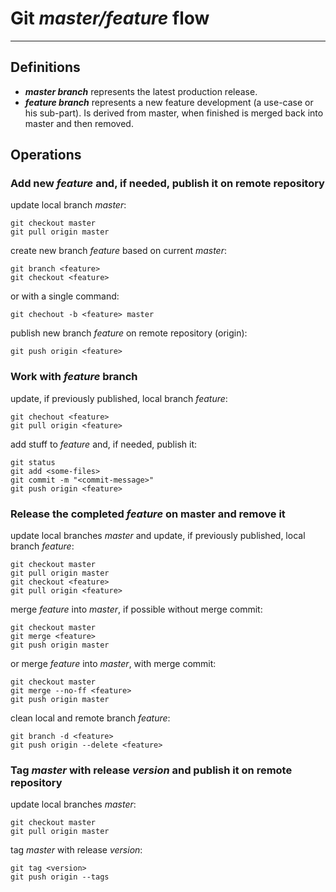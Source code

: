 # Git *master/feature* flow
----------------------------

## Definitions

- ***master branch***
represents the latest production release.
- ***feature branch***
represents a new feature development (a use-case or his sub-part). Is derived from master, when finished is merged back into master and then removed.


## Operations


### Add new *feature* and, if needed, publish it on remote repository

update local branch *master*:

    git checkout master
	git pull origin master

create new branch *feature* based on current *master*:

	git branch <feature>
    git checkout <feature>
 
 or with a single command:

	git chechout -b <feature> master

publish new branch *feature* on remote repository (origin):

	git push origin <feature>


### Work with *feature* branch

update, if previously published, local branch *feature*:

	git chechout <feature>
	git pull origin <feature>

add stuff to *feature* and, if needed, publish it:

	git status
	git add <some-files>
	git commit -m "<commit-message>"
	git push origin <feature>


### Release the completed *feature* on master and remove it

update local branches *master* and update, if previously published, local branch *feature*:

	git checkout master
	git pull origin master
	git checkout <feature>
	git pull origin <feature>

merge *feature* into *master*, if possible without merge commit:

	git checkout master
	git merge <feature>
	git push origin master

or merge *feature* into *master*, with merge commit:

	git checkout master
	git merge --no-ff <feature>
	git push origin master

clean local and remote branch *feature*:

	git branch -d <feature>
	git push origin --delete <feature>


### Tag *master* with release *version* and publish it on remote repository

update local branches *master*:

	git checkout master
	git pull origin master

tag *master* with release *version*:

	git tag <version>
	git push origin --tags
